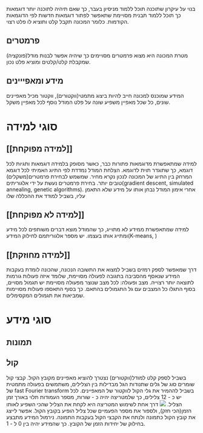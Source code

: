 בנוי על עיקרון שתוכנה תוכל ללמוד מניסיון בעבר, כך שאם תיהיה לתוכנה יותר דוגמאות כך תוכל ללמוד תבנית מסויימת שתאפשר לפתור דוגמאות חדשות לפי הדוגמאות הקודמות.
כלומר המכונה תקבל קלט ותוציא לו פלט רצוי.
## פרמטרים
מטרת המכונה היא מצוא פרמטרים מסויימים כך שיהיה אפשר לבנות מודל(פונקציה) שמקבלת קלט/קלטים ומוציא פלט נכון.
## מידע ומאפייינים
המידע שמוכנס למכונה חייב להיות ביצוג מתמטי(ווקטורים), ווקטור מכיל מאפיינים שונים, כל שכל מאפיין משפיע שונה על פלט המודל נוסף לכל מאפיין משקל.
# סוגי למידה
## [[למידה מפוקחת]]
למידה שמתאפשרת מדוגמאות פתורות כבר, כאשר מסופק בלמידה דוגמאות ותגיות לכל דוגמא, כך שתוגדר תוית לדוגמא.
הצלחת המודל נמדדת לפי התיוג האמיתי לכל דוגמא המרחק בין התיוג של המכונה לנכון נקרא מחיר. שמשמש לבחירת פרמטרים(משקלים) טובים יותר. בחירת פרמטרים נעשת על ידי אלגוריתים(gradient descent, simulated annealing, genetic algorithms). 
אחרי אימון המודל נבחן אותו על מידע שלא התאמן עליו, בשביל למודד את ההכללה שלו
## [[למידה לא מפוקחת]]
למידה שמתאפשרת ממידע לא מתוייג, כך שהמודל מוצא דברים משותפים לכל מידע ומתייג אותו בעצמו. יש מספר אלגוריתמם לחילוק המידע(K-means, )
## [[למידה מחוזקת]]
דרך שמאפשר לספק רמזים בשביל למצוא את התשובה הנכונה, שהכונה לומדת בעקבות המידע שנאסף מהסביבה בתגובה לפעולה מסויימת, שלומד איזה פעולות גורמות לתוצאה יותר רצוייה. 
מצב ופעולה:
לכל מצב שנוצר מפעולה מסויימת יש תגמול מסויים, בסוף התגלו כל המצבים עם גל התגמולים בהתאם. כך בסוף התאספו פעולות מסויימות שמביאות את תגמולים המקסימלים.
# סוגי מידע
## תמונות

## קול
בשביל לספק קלט למודל(ווקטורים) נצטרך להוציא מאפיינים מקובץ הקול. 
קבצי קול שומרים סוג של גלים שתנודות הגל מבדילות בין הצלילים, משתמשים בפעולה מתמטית של fast Fourier transform בשביל לההמיר את גלי הקול לווקטור של המאפיינים.
לכל יש כ - 12 צלילים, כך שלמטריצה יהיה כ - שורות, מספר העמודות תלוי באורך זמן הצליל. 
![](https://lh7-rt.googleusercontent.com/docsz/AD_4nXdASCG4xSgWYqe1R2ckw8DE4jhF9kKKxXIBVWk3t-XeTNzZhw9G5yFGYOkS_E2o8Lz0nGlV1T3oM8MQJDOsryPzcFGSJD2CYECGcr6StZWJ5kaJBZ78haCDQTQPpwFlEBpKI8v5Ia6lNfaT593DvL25fJ-6?key=ebgcamQjdTcVzFmU-H4ieg)
דרך אחת לשימוש המטריצה היא לקחת את הצליל שהכי השפיע לאותו הזמן(הכי חזק), ולספור את מספר הפעמיים שכל צליל הופיע בקובץ הקול.
אפשר לייצג את קובץ הקול כתמונה ולנתח את הקבצי הקול בעקבות התמונה.
	נירמול המידע מתבצע בחילוק של יחידות הזמן של הקובץ. כך שהמידע יהיה בין 0 ל - 1.
